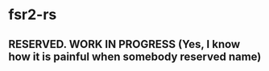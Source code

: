 # fsr2-rs

## RESERVED. WORK IN PROGRESS (Yes, I know how it is painful when somebody reserved name)
